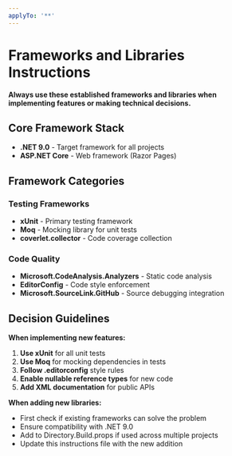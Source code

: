 ```yaml
---
applyTo: '**'
---
```


# Frameworks and Libraries Instructions

**Always use these established frameworks and libraries when implementing features or making technical decisions.**

## Core Framework Stack

- **.NET 9.0** - Target framework for all projects
- **ASP.NET Core** - Web framework (Razor Pages)

## Framework Categories

### Testing Frameworks
- **xUnit** - Primary testing framework
- **Moq** - Mocking library for unit tests
- **coverlet.collector** - Code coverage collection

### Code Quality
- **Microsoft.CodeAnalysis.Analyzers** - Static code analysis
- **EditorConfig** - Code style enforcement
- **Microsoft.SourceLink.GitHub** - Source debugging integration

## Decision Guidelines

**When implementing new features:**
1. **Use xUnit** for all unit tests
2. **Use Moq** for mocking dependencies in tests
3. **Follow .editorconfig** style rules
4. **Enable nullable reference types** for new code
5. **Add XML documentation** for public APIs

**When adding new libraries:**
- First check if existing frameworks can solve the problem
- Ensure compatibility with .NET 9.0
- Add to Directory.Build.props if used across multiple projects
- Update this instructions file with the new addition

